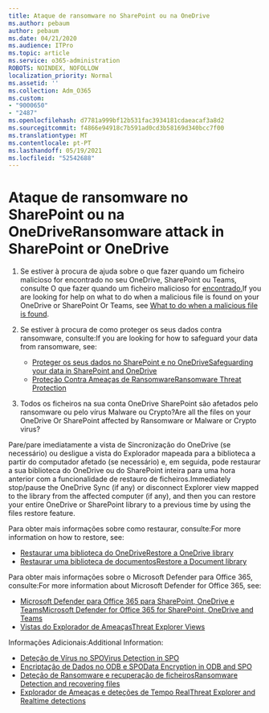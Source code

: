 ```yaml
---
title: Ataque de ransomware no SharePoint ou na OneDrive
ms.author: pebaum
author: pebaum
ms.date: 04/21/2020
ms.audience: ITPro
ms.topic: article
ms.service: o365-administration
ROBOTS: NOINDEX, NOFOLLOW
localization_priority: Normal
ms.assetid: ''
ms.collection: Adm_O365
ms.custom:
- "9000650"
- "2487"
ms.openlocfilehash: d7781a999bf12b531fac3934181cdaeacaf3a8d2
ms.sourcegitcommit: f4866e94918c7b591ad0cd3b58169d340bcc7f00
ms.translationtype: MT
ms.contentlocale: pt-PT
ms.lasthandoff: 05/19/2021
ms.locfileid: "52542688"
---
```

# <a name="ransomware-attack-in-sharepoint-or-onedrive"></a><span data-ttu-id="b290a-102">Ataque de ransomware no SharePoint ou na OneDrive</span><span class="sxs-lookup"><span data-stu-id="b290a-102">Ransomware attack in SharePoint or OneDrive</span></span>

1.  <span data-ttu-id="b290a-103">Se estiver à procura de ajuda sobre o que fazer quando um ficheiro malicioso for encontrado no seu OneDrive, SharePoint ou Teams, consulte O que fazer quando um ficheiro malicioso for [encontrado.](https://support.office.com/en-ie/article/what-to-do-when-a-malicious-file-is-found-in-sharepoint-online-onedrive-or-microsoft-teams-01e902ad-a903-4e0f-b093-1e1ac0c37ad2)</span><span class="sxs-lookup"><span data-stu-id="b290a-103">If you are looking for help on what to do when a malicious file is found on your OneDrive or SharePoint Or Teams, see [What to do when a malicious file is found](https://support.office.com/en-ie/article/what-to-do-when-a-malicious-file-is-found-in-sharepoint-online-onedrive-or-microsoft-teams-01e902ad-a903-4e0f-b093-1e1ac0c37ad2).</span></span>
2. <span data-ttu-id="b290a-104">Se estiver à procura de como proteger os seus dados contra ransomware, consulte:</span><span class="sxs-lookup"><span data-stu-id="b290a-104">If you are looking for how to safeguard your data from ransomware, see:</span></span>
    - [<span data-ttu-id="b290a-105">Proteger os seus dados no SharePoint e no OneDrive</span><span class="sxs-lookup"><span data-stu-id="b290a-105">Safeguarding your data in SharePoint and OneDrive</span></span>](/sharepoint/safeguarding-your-data) 
    - [<span data-ttu-id="b290a-106">Proteção Contra Ameaças de Ransomware</span><span class="sxs-lookup"><span data-stu-id="b290a-106">Ransomware Threat Protection</span></span>](/windows/security/threat-protection/intelligence/ransomware-malware)    

3.  <span data-ttu-id="b290a-107">Todos os ficheiros na sua conta OneDrive SharePoint são afetados pelo ransomware ou pelo vírus Malware ou Crypto?</span><span class="sxs-lookup"><span data-stu-id="b290a-107">Are all the files on your OneDrive Or SharePoint affected by Ransomware or Malware or Crypto virus?</span></span> 

<span data-ttu-id="b290a-108">Pare/pare imediatamente a vista de Sincronização do OneDrive (se necessário) ou desligue a vista do Explorador mapeada para a biblioteca a partir do computador afetado (se necessário) e, em seguida, pode restaurar a sua biblioteca do OneDrive ou do SharePoint inteira para uma hora anterior com a funcionalidade de restauro de ficheiros.</span><span class="sxs-lookup"><span data-stu-id="b290a-108">Immediately stop/pause the OneDrive Sync (if any) or disconnect Explorer view mapped to the library from the affected computer (if any), and then you can restore your entire OneDrive or SharePoint library to a previous time by using the files restore feature.</span></span> 

<span data-ttu-id="b290a-109">Para obter mais informações sobre como restaurar, consulte:</span><span class="sxs-lookup"><span data-stu-id="b290a-109">For more information on how to restore, see:</span></span>

- [<span data-ttu-id="b290a-110">Restaurar uma biblioteca do OneDrive</span><span class="sxs-lookup"><span data-stu-id="b290a-110">Restore a OneDrive library</span></span>](https://support.office.com/article/restore-your-onedrive-fa231298-759d-41cf-bcd0-25ac53eb8a150)
- [<span data-ttu-id="b290a-111">Restaurar uma biblioteca de documentos</span><span class="sxs-lookup"><span data-stu-id="b290a-111">Restore a Document library</span></span>](https://support.office.com/article/restore-a-document-library-317791c3-8bd0-4dfd-8254-3ca90883d39a)

<span data-ttu-id="b290a-112">Para obter mais informações sobre o Microsoft Defender para Office 365, consulte:</span><span class="sxs-lookup"><span data-stu-id="b290a-112">For more information about Microsoft Defender for Office 365, see:</span></span>
- [<span data-ttu-id="b290a-113">Microsoft Defender para Office 365 para SharePoint, OneDrive e Teams</span><span class="sxs-lookup"><span data-stu-id="b290a-113">Microsoft Defender for Office 365 for SharePoint, OneDrive and Teams</span></span>](/microsoft-365/security/office-365-security/atp-for-spo-odb-and-teams)
- [<span data-ttu-id="b290a-114">Vistas do Explorador de Ameaças</span><span class="sxs-lookup"><span data-stu-id="b290a-114">Threat Explorer Views</span></span>](/microsoft-365/security/office-365-security/threat-explorer-views)

<span data-ttu-id="b290a-115">Informações Adicionais:</span><span class="sxs-lookup"><span data-stu-id="b290a-115">Additional Information:</span></span>

- [<span data-ttu-id="b290a-116">Deteção de Vírus no SPO</span><span class="sxs-lookup"><span data-stu-id="b290a-116">Virus Detection in SPO</span></span>](/microsoft-365/security/office-365-security/virus-detection-in-spo)</br>
- [<span data-ttu-id="b290a-117">Encriptação de Dados no ODB e SPO</span><span class="sxs-lookup"><span data-stu-id="b290a-117">Data Encryption in ODB and SPO</span></span>](/microsoft-365/compliance/data-encryption-in-odb-and-spo)</br>
- [<span data-ttu-id="b290a-118">Deteção de Ransomware e recuperação de ficheiros</span><span class="sxs-lookup"><span data-stu-id="b290a-118">Ransomware Detection and recovering files</span></span>](https://support.office.com/article/Ransomware-detection-and-recovering-your-files-0d90ec50-6bfd-40f4-acc7-b8c12c73637f)</br>
- [<span data-ttu-id="b290a-119">Explorador de Ameaças e deteções de Tempo Real</span><span class="sxs-lookup"><span data-stu-id="b290a-119">Threat Explorer and Realtime detections</span></span>](/microsoft-365/security/office-365-security/threat-explorer-views)